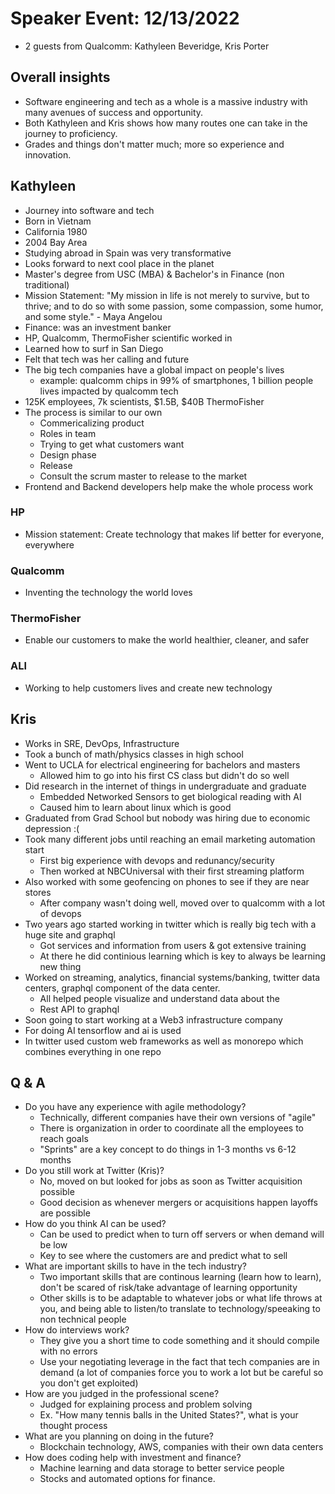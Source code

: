 # Speaker Event: 12/13/2022
- 2 guests from Qualcomm: Kathyleen Beveridge, Kris Porter

## Overall insights
- Software engineering and tech as a whole is a massive industry with many avenues of success and opportunity. 
- Both Kathyleen and Kris shows how many routes one can take in the journey to proficiency. 
- Grades and things don't matter much; more so experience and innovation. 

## Kathyleen 
- Journey into software and tech 
- Born in Vietnam
- California 1980 
- 2004 Bay Area 
- Studying abroad in Spain was very transformative
- Looks forward to next cool place in the planet 
- Master's degree from USC (MBA) & Bachelor's in Finance (non traditional)
- Mission Statement:  "My mission in life is not merely to survive, but to thrive; and to do so with some passion, some compassion, some humor, and some style." - Maya Angelou 
- Finance: was an investment banker
- HP, Qualcomm, ThermoFisher scientific worked in 
- Learned how to surf in San Diego
- Felt that tech was her calling and future 
- The big tech companies have a global impact on people's lives
  - example: qualcomm chips in 99% of smartphones, 1 billion people lives impacted by qualcomm tech
- 125K employees, 7k scientists, $1.5B, $40B ThermoFisher
- The process is similar to our own 
    - Commericalizing product 
    - Roles in team 
    - Trying to get what customers want 
    - Design phase
    - Release 
    - Consult the scrum master to release to the market 
- Frontend and Backend developers help make the whole process work 


### HP 
- Mission statement: Create technology that makes lif better for everyone, everywhere 

### Qualcomm 
- Inventing the technology the world loves

### ThermoFisher 
- Enable our customers to make the world healthier, cleaner, and safer 

### ALl
- Working to help customers lives and create new technology

## Kris 
- Works in SRE, DevOps, Infrastructure 
- Took a bunch of math/physics classes in high school
- Went to UCLA for electrical engineering for bachelors and masters
  - Allowed him to go into his first CS class but didn't do so well
- Did research in the internet of things in undergraduate and graduate
  - Embedded Networked Sensors to get biological reading with AI
  - Caused him to learn about linux which is good
- Graduated from Grad School but nobody was hiring due to economic depression :(
- Took many different jobs until reaching an email marketing automation start
  - First big experience with devops and redunancy/security 
  - Then worked at NBCUniversal with their first streaming platform
- Also worked with some geofencing on phones to see if they are near stores
  - After company wasn't doing well, moved over to qualcomm with a lot of devops
- Two years ago started working in twitter which is really big tech with a huge site and graphql
  - Got services and information from users & got extensive training
  - At there he did continious learning which is key to always be learning new thing
- Worked on streaming, analytics, financial systems/banking, twitter data centers, graphql component of the data center. 
  - All helped people visualize and understand data about the
  - Rest API to graphql 
- Soon going to start working at a Web3 infrastructure company
- For doing AI tensorflow and ai is used
- In twitter used custom web frameworks as well as monorepo which combines everything in one repo

## Q & A
- Do you have any experience with agile methodology?
  - Technically, different companies have their own versions of "agile"
  - There is organization in order to coordinate all the employees to reach goals
  - "Sprints" are a key concept to do things in 1-3 months vs 6-12 months
- Do you still work at Twitter (Kris)?
  - No, moved on but looked for jobs as soon as Twitter acquisition possible
  - Good decision as whenever mergers or acquisitions happen layoffs are possible
- How do you think AI can be used?
  - Can be used to predict when to turn off servers or when demand will be low
  - Key to see where the customers are and predict what to sell
- What are important skills to have in the tech industry?
  - Two important skills that are continous learning (learn how to learn), don't be scared of risk/take advantage of learning opportunity
  - Other skills is to be adaptable to whatever jobs or what life throws at you, and being able to listen/to translate to technology/speeaking to non technical people
- How do interviews work?
  - They give you a short time to code something and it should compile with no errors
  - Use your negotiating leverage in the fact that tech companies are in demand (a lot of companies force you to work a lot but be careful so you don't get exploited)
- How are you judged in the professional scene? 
  - Judged for explaining process and problem solving 
  - Ex. "How many tennis balls in the United States?", what is your thought process
- What are you planning on doing in the future? 
  - Blockchain technology, AWS, companies with their own data centers 
- How does coding help with investment and finance? 
  - Machine learning and data storage to better service people 
  - Stocks and automated options for finance. 
